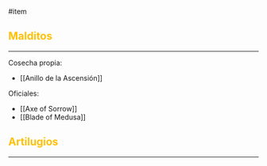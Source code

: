 #item 
## <font color="#ffc000">Malditos</font>
---
Cosecha propia:
- [[Anillo de la Ascensión]]

Oficiales:
- [[Axe of Sorrow]]
- [[Blade of Medusa]]

## <font color="#ffc000">Artilugios</font>
---
